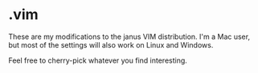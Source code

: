 # .vim

These are my modifications to the janus VIM distribution.
I'm a Mac user, but most of the settings will also work on Linux and
Windows.

Feel free to cherry-pick whatever you find interesting.
